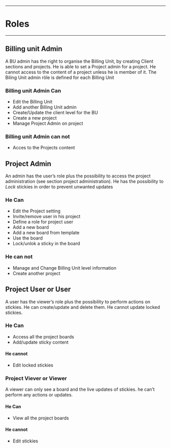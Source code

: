 
---
# Roles
---

## Billing unit Admin
 A BU admin has the right to organise the Billing Unit, by creating Client sections and projects. He is able to set a Project admin for a project. He cannot access to the content of a project unless he is member of it. The Biling Unit admin rôle is defined for each Billing Unit

### Billing unit Admin Can

 * Edit the Billing Unit
 * Add another Billing Unit admin
 * Create/Update the client level for the BU
 * Create a new project 
 * Manage Project Admin on project  

### Billing unit Admin can not

 * Acces to the Projects content


## Project Admin
An admin has the user’s role plus the possibility to access the project administration (see section project administration). He has the possibility to *Lock* stickies in order to prevent unwanted updates

### He Can
 * Edit the Project setting
 * Invite/remove user in his project
 * Define a role for project user
 * Add a new board
 * Add a new board from template
 * Use the board
 * Lock/unlok a sticky in the board

### He can not
 * Manage and Change Billing Unit level information
 * Create another project

## Project User or User
A user has the viewer’s role plus the possibility to perform actions on stickies. He can create/update and delete them. He cannot update locked stickies.

### He Can
 * Access all the project boards
 * Add/update sticky content
 
 #### He cannot
 * Edit locked stickies


### Project Viever or Viewer
A viewer can only see a board and the live updates of stickies. he can’t perform any actions or updates.

 #### He Can
 * View all the project boards
 
 #### He cannot
 * Edit stickies

